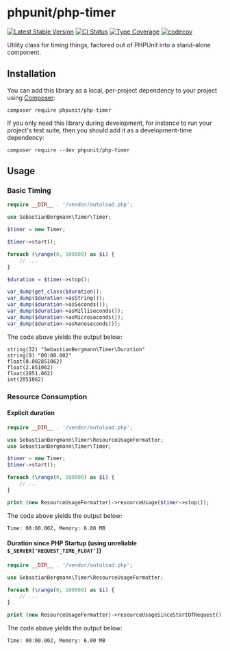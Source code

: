 # phpunit/php-timer

[![Latest Stable Version](https://poser.pugx.org/phpunit/php-timer/v/stable.png)](https://packagist.org/packages/phpunit/php-timer)
[![CI Status](https://github.com/sebastianbergmann/php-timer/workflows/CI/badge.svg)](https://github.com/sebastianbergmann/php-timer/actions)
[![Type Coverage](https://shepherd.dev/github/sebastianbergmann/php-timer/coverage.svg)](https://shepherd.dev/github/sebastianbergmann/php-timer)
[![codecov](https://codecov.io/gh/sebastianbergmann/php-timer/branch/main/graph/badge.svg)](https://codecov.io/gh/sebastianbergmann/php-timer)

Utility class for timing things, factored out of PHPUnit into a stand-alone component.

## Installation

You can add this library as a local, per-project dependency to your project using [Composer](https://getcomposer.org/):

```
composer require phpunit/php-timer
```

If you only need this library during development, for instance to run your project's test suite, then you should add it as a development-time dependency:

```
composer require --dev phpunit/php-timer
```

## Usage

### Basic Timing

```php
require __DIR__ . '/vendor/autoload.php';

use SebastianBergmann\Timer\Timer;

$timer = new Timer;

$timer->start();

foreach (\range(0, 100000) as $i) {
    // ...
}

$duration = $timer->stop();

var_dump(get_class($duration));
var_dump($duration->asString());
var_dump($duration->asSeconds());
var_dump($duration->asMilliseconds());
var_dump($duration->asMicroseconds());
var_dump($duration->asNanoseconds());
```

The code above yields the output below:

```
string(32) "SebastianBergmann\Timer\Duration"
string(9) "00:00.002"
float(0.002851062)
float(2.851062)
float(2851.062)
int(2851062)
```

### Resource Consumption

#### Explicit duration

```php
require __DIR__ . '/vendor/autoload.php';

use SebastianBergmann\Timer\ResourceUsageFormatter;
use SebastianBergmann\Timer\Timer;

$timer = new Timer;
$timer->start();

foreach (\range(0, 100000) as $i) {
    // ...
}

print (new ResourceUsageFormatter)->resourceUsage($timer->stop());
```

The code above yields the output below:

```
Time: 00:00.002, Memory: 6.00 MB
```

#### Duration since PHP Startup (using unreliable `$_SERVER['REQUEST_TIME_FLOAT']`)

```php
require __DIR__ . '/vendor/autoload.php';

use SebastianBergmann\Timer\ResourceUsageFormatter;

foreach (\range(0, 100000) as $i) {
    // ...
}

print (new ResourceUsageFormatter)->resourceUsageSinceStartOfRequest();
```

The code above yields the output below:

```
Time: 00:00.002, Memory: 6.00 MB
```
